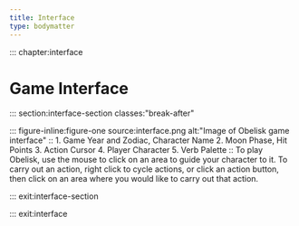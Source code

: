 ```yaml
---
title: Interface
type: bodymatter
---
```

::: chapter:interface
# Game Interface

::: section:interface-section classes:"break-after"

::: figure-inline:figure-one source:interface.png alt:"Image of Obelisk game interface"
:: 1. Game Year and Zodiac, Character Name  2. Moon Phase, Hit Points   3. Action Cursor    4. Player Character     5. Verb Palette
::
To play Obelisk, use the mouse to click on an area to guide your character to it. To carry out an action, right click to cycle actions, or click an action button, then click on an area where you would like to carry out that action. 

::: exit:interface-section

::: exit:interface